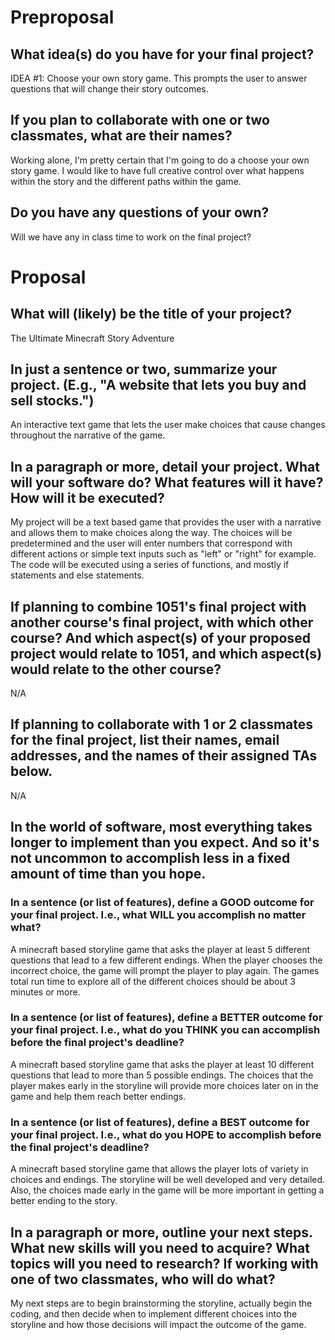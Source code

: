 # Preproposal

## What idea(s) do you have for your final project?
IDEA #1: Choose your own story game. This prompts the user to answer questions that will change their story outcomes.

## If you plan to collaborate with one or two classmates, what are their names?
Working alone, I'm pretty certain that I'm going to do a choose your own story game. I would like to have full creative control over what happens within the story and the different paths within the game.
## Do you have any questions of your own?
Will we have any in class time to work on the final project?



# Proposal

## What will (likely) be the title of your project?
The Ultimate Minecraft Story Adventure


## In just a sentence or two, summarize your project. (E.g., "A website that lets you buy and sell stocks.")

An interactive text game that lets the user make choices that cause changes throughout the narrative of the game.

## In a paragraph or more, detail your project. What will your software do? What features will it have? How will it be executed?

My project will be a text based game that provides the user with a narrative and allows them to make choices along the way. The choices will be predetermined and the user will enter numbers that correspond with different actions or simple text inputs such as "left" or "right" for example. The code will be executed using a series of functions, and mostly if statements and else statements.

## If planning to combine 1051's final project with another course's final project, with which other course? And which aspect(s) of your proposed project would relate to 1051, and which aspect(s) would relate to the other course?

N/A

## If planning to collaborate with 1 or 2 classmates for the final project, list their names, email addresses, and the names of their assigned TAs below.

N/A

## In the world of software, most everything takes longer to implement than you expect. And so it's not uncommon to accomplish less in a fixed amount of time than you hope.

### In a sentence (or list of features), define a GOOD outcome for your final project. I.e., what WILL you accomplish no matter what?

A minecraft based storyline game that asks the player at least 5 different questions that lead to a few different endings. When the player chooses the incorrect choice, the game will prompt the player to play again. The games total run time to explore all of the different choices should be about 3 minutes or more.

### In a sentence (or list of features), define a BETTER outcome for your final project. I.e., what do you THINK you can accomplish before the final project's deadline?

A minecraft based storyline game that asks the player at least 10 different questions that lead to more than 5 possible endings. The choices that the player makes early in the storyline will provide more choices later on in the game and help them reach better endings.

### In a sentence (or list of features), define a BEST outcome for your final project. I.e., what do you HOPE to accomplish before the final project's deadline?

A minecraft based storyline game that allows the player lots of variety in choices and endings. The storyline will be well developed and very detailed. Also, the choices made early in the game will be more important in getting a better ending to the story.

## In a paragraph or more, outline your next steps. What new skills will you need to acquire? What topics will you need to research? If working with one of two classmates, who will do what?

My next steps are to begin brainstorming the storyline, actually begin the coding, and then decide when to implement different choices into the storyline and how those decisions will impact the outcome of the game.
